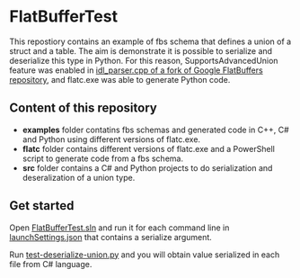 # FlatBufferTest 

This repostiory contains an example of fbs schema that defines a union of a struct and a table. The aim is demonstrate it is possible to serialize and deserialize this type in Python. For this reason, SupportsAdvancedUnion feature was enabled in [idl_parser.cpp of a fork of Google FlatBuffers repository](https://github.com/enriqueraso/flatbuffers/blob/master/src/idl_parser.cpp), and flatc.exe was able to generate Python code.

## Content of this repository
* **examples** folder contatins fbs schemas and generated code in C++, C# and Python using different versions of flatc.exe.
* **flatc** folder contains different versions of flatc.exe and a PowerShell script to generate code from a fbs schema.
* **src** folder contains a C# and Python projects to do serialization and deseralization of a union type.

## Get started

Open [FlatBufferTest.sln](/src/net/FlatBufferTest.sln) and run it for each command line in [launchSettings.json](/src/net/Properties/launchSettings.json) that contains a serialize argument.

Run [test-deserialize-union.py](/src/python/test-deserialize-union.py) and you will obtain value serialized in each file from C# language.
